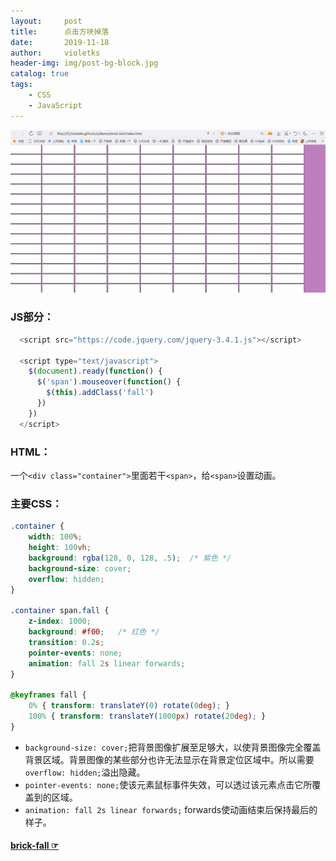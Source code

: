 ```yaml
---
layout:     post
title:      点击方块掉落
date:       2019-11-18
author:     violetks
header-img: img/post-bg-block.jpg
catalog: true
tags:
    - CSS
    - JavaScript
---
```


![aGP1wd.gif](/instructPic/aGP1wd.gif)

### JS部分：
```javascript
  <script src="https://code.jquery.com/jquery-3.4.1.js"></script>

  <script type="text/javascript">
    $(document).ready(function() {
      $('span').mouseover(function() {
        $(this).addClass('fall')
      })
    })
  </script>
```
### HTML：
一个`<div class="container">`里面若干`<span>`，给`<span>`设置动画。<br>
### 主要CSS：
```css
.container {
    width: 100%;
    height: 100vh;
    background: rgba(128, 0, 128, .5);  /* 紫色 */
    background-size: cover;
    overflow: hidden;
}

.container span.fall {
    z-index: 1000;
    background: #f00;   /* 红色 */
    transition: 0.2s;
    pointer-events: none;
    animation: fall 2s linear forwards;
}

@keyframes fall {
    0% { transform: translateY(0) rotate(0deg); }
    100% { transform: translateY(1000px) rotate(20deg); }
}
```
- `background-size: cover;`把背景图像扩展至足够大，以使背景图像完全覆盖背景区域。背景图像的某些部分也许无法显示在背景定位区域中。所以需要`overflow: hidden;`溢出隐藏。<br>
- `pointer-events: none;`使该元素鼠标事件失效，可以透过该元素点击它所覆盖到的区域。<br>
- `animation: fall 2s linear forwards;` forwards使动画结束后保持最后的样子。

#### [brick-fall ☞](/demo/brick-fall/index.html)
